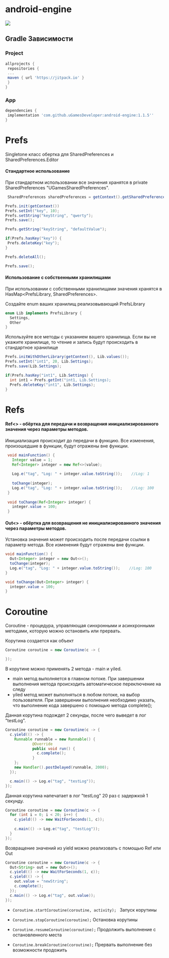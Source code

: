 # android-engine

[![](https://jitpack.io/v/uGamesDeveloper/android-engine.svg)](https://jitpack.io/#uGamesDeveloper/android-engine)


## Gradle Зависимости


### Project
```gradle
allprojects {
 repositories {
 ...
 maven { url 'https://jitpack.io' }
 }
}
```
### App
```gradle
dependencies {
 implementation 'com.github.uGamesDeveloper:android-engine:1.1.5''
}
```

# Prefs
Singletone класс обертка для SharedPreferences и SharedPreferences.Editor

#### Стандартное использование

При стандартном использовании все значения хранятся в private SharedPreferences "UGamesSharedPreferences".
```java
 SharedPreferences sharedPreferences = getContext().getSharedPreferences("UGamesSharedPreferences", Context.MODE_PRIVATE);
```

```java
Prefs.init(getContext())
Prefs.setInt("key", 10);
Prefs.setString("keyString", "qwerty");
Prefs.save();

Prefs.getString("keyString", "defaultValue");

if(Prefs.hasKey("key")) {
 Prefs.deleteKey("key");
}

Prefs.deleteAll();

Prefs.save();
```

#### Использование с собственными хранилищами

При использовании с собственными хранилищами значения хранятся в HasMap<PrefsLibrary, SharedPreferences>.

Создайте enum ваших хранилищ реализовывающий PrefsLibrary
```java
enum Lib implements PrefsLibrary {
  Settings,
  Other
}
```
Используйте все методы с указанием вашего хранилища. Если вы не укажите хранилище, то чтение и запись будут происходить в стандартное хранилище

```java
Prefs.initWithOtherLibrary(getContext(), Lib.values());
Prefs.setInt("int1", 20, Lib.Settings);
Prefs.save(Lib.Settings);

if(Prefs.hasKey("int1", Lib.Settings) {
  int int1 = Prefs.getInt("int1, Lib.Settings);
  Prefs.deleteKey("int1", Lib.Settings);
}
```

# Refs

#### Ref<> - обёртка для передачи и возвращения инициализированного значения через параметры методов.

Инициализация происходит до передачи в функцию. Все изменения, произошедшие в функции, будут отражены вне функции.

```java
 void mainFunction() {
   Integer value = 1;
   Ref<Integer> integer = new Ref<>(value);
   
   Log.e("tag", "Log: " + integer.value.toString());    //Log: 1
   
   toChange(integer);
   Log.e("tag", "Log: " + integer.value.toString());    //Log: 100
 }
 
 void toChange(Ref<Integer> integer) {
   integer.value = 100;
 }
```

#### Out<> -  обёртка для возвращения не инициализированного значения через параметры методов.

Установка значения может происходить после передачи ссылки в параметр метода. Все изменения будут отражены вне функции.

```java
void mainFunction() {
  Out<Integer> integer = new Out<>();
  toChange(integer);
  Log.e("tag", "Log: " + integer.value.toString());    //Log: 100
}

void toChange(Out<Integer> integer) {
  integer.value = 100;
}
```

# Coroutine 

Coroutine - процедура, управляющая синхронными и асинхронными методами, которую можно остановить или прервать.

Корутина создается как объект 

```java
Coroutine coroutine = new Coroutine(c -> {

});
```

В корутине можно применять 2 метода - main и yiled.

* main метод выполняется в главном потоке. При завершении выполнения метода происходить автоматическое переключение на следу
* yiled метод может выполняться в любом потоке, на выбор пользователя. При завершении выполнения необходимо указать, что выполнение кода завершено c помощью метода complete();


Данная корутина подождет 2 секунды, после чего выведет в лог "testLog".
```java 
Coroutine coroutine = new Coroutine(c -> {
  c.yield(() -> {
    Runnable runnable = new Runnable() {
            @Override
            public void run() {
              c.complete();
            }
    };
    new Handler().postDelayed(runnable, 2000);
  });

  c.main(() -> Log.e("tag", "testLog"));
});
```

Данная корутина напечатает в лог "testLog" 20 раз с задержкой 1 секунду.

```java
Coroutine coroutine = new Coroutine(c -> {
  for (int i = 0; i < 20; i++) {
    c.yield(() -> new WaitForSeconds(1, c));
  
    c.main(() -> Log.e("tag", "testLog"));
  }
});
```

Возвращение значений из yield можно реализовать с помощью Ref или Out
```java
Coroutine coroutine = new Coroutine(c -> {
  Out<String> out = new Out<>();
  c.yield(() -> new WaitForSeconds(1, c));
  c.yield(() -> {
    out.value = "newString";
    c.complete();
  });
  c.main(() -> Log.e("tag", out.value));
});
```



* ```Coroutine.startCoroutine(coroutine, activity); ```   Запуск корутины 

* ```Coroutine.stopCoroutine(coroutine);```   Остановка корутины 

* ```Coroutine.resumeCoroutine(coroutine);```   Продолжить выполнение с остановленного места


* ```Coroutine.breakCoroutine(coroutine);```   Прервать выполнение без возможности продожить 














